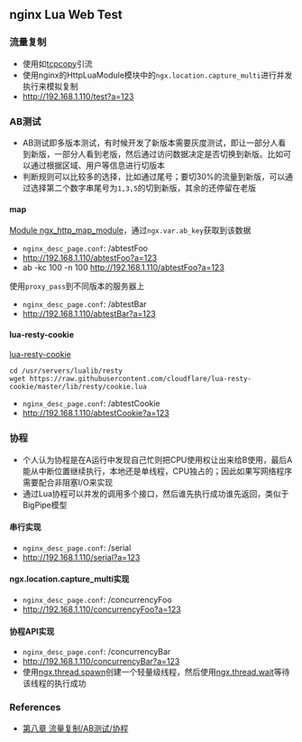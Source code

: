## nginx Lua Web Test

### 流量复制
- 使用如[tcpcopy](https://github.com/session-replay-tools/tcpcopy)引流
- 使用nginx的HttpLuaModule模块中的`ngx.location.capture_multi`进行并发执行来模拟复制
- http://192.168.1.110/test?a=123

### AB测试
- AB测试即多版本测试，有时候开发了新版本需要灰度测试，即让一部分人看到新版，一部分人看到老版，然后通过访问数据决定是否切换到新版。比如可以通过根据区域、用户等信息进行切版本
- 判断规则可以比较多的选择，比如通过尾号；要切30%的流量到新版，可以通过选择第二个数字串尾号为`1,3,5`的切到新版，其余的还停留在老版

#### map
[Module ngx_http_map_module](http://nginx.org/en/docs/http/ngx_http_map_module.html)，通过`ngx.var.ab_key`获取到该数据
- `nginx_desc_page.conf`: /abtestFoo
- http://192.168.1.110/abtestFoo?a=123
- ab -kc 100 -n 100 http://192.168.1.110/abtestFoo?a=123

使用`proxy_pass`到不同版本的服务器上
- `nginx_desc_page.conf`: /abtestBar
- http://192.168.1.110/abtestBar?a=123

#### lua-resty-cookie
[lua-resty-cookie](https://github.com/cloudflare/lua-resty-cookie)
```
cd /usr/servers/lualib/resty
wget https://raw.githubusercontent.com/cloudflare/lua-resty-cookie/master/lib/resty/cookie.lua
```
- `nginx_desc_page.conf`: /abtestCookie
- http://192.168.1.110/abtestCookie?a=123

### 协程
- 个人认为协程是在A运行中发现自己忙则把CPU使用权让出来给B使用，最后A能从中断位置继续执行，本地还是单线程，CPU独占的；因此如果写网络程序需要配合非阻塞I/O来实现
- 通过Lua协程可以并发的调用多个接口，然后谁先执行成功谁先返回，类似于BigPipe模型

#### 串行实现
- `nginx_desc_page.conf`: /serial
- http://192.168.1.110/serial?a=123

#### ngx.location.capture_multi实现
- `nginx_desc_page.conf`: /concurrencyFoo
- http://192.168.1.110/concurrencyFoo?a=123

#### 协程API实现
- `nginx_desc_page.conf`: /concurrencyBar
- http://192.168.1.110/concurrencyBar?a=123
- 使用[ngx.thread.spawn](http://wiki.nginx.org/HttpLuaModule#ngx.thread.spawn)创建一个轻量级线程，然后使用[ngx.thread.wait](http://wiki.nginx.org/HttpLuaModule#ngx.thread.wait)等待该线程的执行成功

### References
- [第八章 流量复制/AB测试/协程](https://www.iteye.com/blog/jinnianshilongnian-2190343)